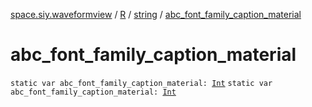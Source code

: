 [space.siy.waveformview](../../index.md) / [R](../index.md) / [string](index.md) / [abc_font_family_caption_material](./abc_font_family_caption_material.md)

# abc_font_family_caption_material

`static var abc_font_family_caption_material: `[`Int`](https://kotlinlang.org/api/latest/jvm/stdlib/kotlin/-int/index.html)
`static var abc_font_family_caption_material: `[`Int`](https://kotlinlang.org/api/latest/jvm/stdlib/kotlin/-int/index.html)